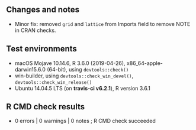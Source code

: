 ## Changes and notes
* Minor fix: removed `grid` and `lattice` from Imports field to remove NOTE in CRAN checks.

## Test environments
* macOS Mojave 10.14.6, R 3.6.0 (2019-04-26), x86_64-apple-darwin15.6.0 (64-bit), 
using `devtools::check()`
* win-builder, using `devtools::check_win_devel()`, `devtools::check_win_release()`
* Ubuntu 14.04.5 LTS (on **travis-ci v6.2.1**), R version 3.6.1

## R CMD check results  
* 0 errors | 0 warnings | 0 notes ; R CMD check succeeded
